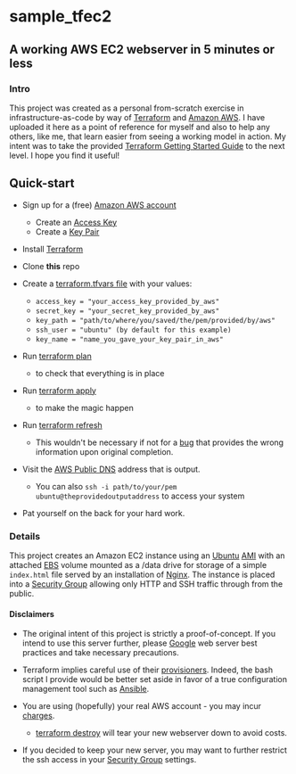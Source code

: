 # sample_tfec2
## A working AWS EC2 webserver in 5 minutes or less

### Intro
This project was created as a personal from-scratch exercise in infrastructure-as-code by way of [Terraform](https://www.terraform.io/) and [Amazon AWS](https://aws.amazon.com/).
I have uploaded it here as a point of reference for myself and also to help any others, like me, that learn easier from seeing a working model in action.
My intent was to take the provided [Terraform Getting Started Guide](https://www.terraform.io/intro/getting-started/install.html) to the next level.
I hope you find it useful!

## Quick-start
* Sign up for a (free) [Amazon AWS account](https://aws.amazon.com/)
  * Create an [Access Key](http://docs.aws.amazon.com/IAM/latest/UserGuide/id_credentials_access-keys.html#Using_CreateAccessKey)
  * Create a [Key Pair](http://docs.aws.amazon.com/AWSEC2/latest/UserGuide/ec2-key-pairs.html#having-ec2-create-your-key-pair)

* Install [Terraform](https://www.terraform.io/intro/getting-started/install.html)

* Clone **this** repo

* Create a [terraform.tfvars file](https://www.terraform.io/docs/configuration/variables.html) with your values:
  * `access_key = "your_access_key_provided_by_aws"`
  * `secret_key = "your_secret_key_provided_by_aws"`
  * `key_path = "path/to/where/you/saved/the/pem/provided/by/aws"`
  * `ssh_user = "ubuntu" (by default for this example)`
  * `key_name = "name_you_gave_your_key_pair_in_aws"`

* Run [terraform plan](https://www.terraform.io/docs/commands/plan.html)
  * to check that everything is in place

* Run [terraform apply](https://www.terraform.io/docs/commands/apply.html)
  * to make the magic happen

* Run [terraform refresh](https://www.terraform.io/docs/commands/refresh.html)
  * This wouldn't be necessary if not for a [bug](https://github.com/hashicorp/terraform/issues/14541) that provides the wrong information upon original completion.

* Visit the [AWS Public DNS](http://docs.aws.amazon.com/AWSEC2/latest/UserGuide/using-instance-addressing.html#concepts-public-addresses) address that is output.
  * You can also `ssh -i path/to/your/pem ubuntu@theprovidedoutputaddress` to access your system

* Pat yourself on the back for your hard work.

### Details
This project creates an Amazon EC2 instance using an [Ubuntu](https://www.ubuntu.com/) [AMI](docs.aws.amazon.com/AWSEC2/latest/UserGuide/AMIs.html) with an attached [EBS](https://aws.amazon.com/ebs/) volume mounted as a /data drive for storage of a simple `index.html` file served by an installation of [Nginx](https://www.nginx.com/). The instance is placed into a [Security Group](http://docs.aws.amazon.com/AWSEC2/latest/UserGuide/using-network-security.html) allowing only HTTP and SSH traffic through from the public.

#### Disclaimers
* The original intent of this project is strictly a proof-of-concept. If you intend to use this server further, please [Google](https://www.google.com/) web server best practices and take necessary precautions.

* Terraform implies careful use of their [provisioners](https://www.terraform.io/docs/provisioners). Indeed, the bash script I provide would be better set aside in favor of a true configuration management tool such as [Ansible](https://www.ansible.com/).

* You are using (hopefully) your real AWS account - you may incur [charges](https://aws.amazon.com/ec2/pricing/).
  * [terraform destroy](https://www.terraform.io/docs/commands/destroy.html) will tear your new webserver down to avoid costs.

* If you decided to keep your new server, you may want to further restrict the ssh access in your [Security Group](http://docs.aws.amazon.com/AWSEC2/latest/UserGuide/using-network-security.html) settings.
